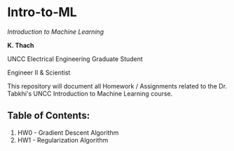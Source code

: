 # Intro-to-ML
*Introduction to Machine Learning*

**K. Thach**

UNCC Electrical Engineering Graduate Student

Engineer II & Scientist 


This repository will document all Homework / Assignments related to the Dr. Tabkhi's UNCC Introduction to Machine Learning course.


## Table of Contents:

1. HW0 - Gradient Descent Algorithm
2. HW1 - Regularization Algorithm




